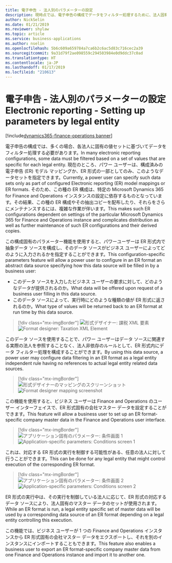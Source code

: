 ```yaml
---
title: 電子申告 - 法人別のパラメーターの設定
description: 現時点では、電子申告の構成でデータをフィルター処理するために、法人固有の値を設定する機能はありません。
author: NickSelin
ms.date: 01/21/2019
ms.reviewer: shylaw
ms.topic: article
ms.service: business-applications
ms.author: nselin
ms.openlocfilehash: 5b6c609a659784a7ca6b2c6ac5d83c716cec2a39
ms.sourcegitcommit: 9a31d79f2ae098559c294503984e0d9ddc37c0ad
ms.translationtype: HT
ms.contentlocale: ja-JP
ms.lasthandoff: 01/17/2019
ms.locfileid: "210613"
---
```

#  <a name="electronic-reporting---setting-up-parameters-by-legal-entity"></a><span data-ttu-id="d4c8e-103">電子申告 - 法人別のパラメーターの設定</span><span class="sxs-lookup"><span data-stu-id="d4c8e-103">Electronic reporting - Setting up parameters by legal entity</span></span>
[!include[dynamics365-finance-operations banner](../includes/dynamics365-finance-operations.md)]

<span data-ttu-id="d4c8e-104">電子申告の構成では、多くの場合、各法人に固有の値セットに基づいてデータをフィルター処理する必要があります。</span><span class="sxs-lookup"><span data-stu-id="d4c8e-104">In many electronic reporting configurations, some data must be filtered based on a set of values that are specific for each legal entity.</span></span> <span data-ttu-id="d4c8e-105">現在のところ、パワー ユーザーは、構成済みの電子申告 (ER) モデル マッピングか、ER 形式の一部としてのみ、このようなデータセットを指定できます。</span><span class="sxs-lookup"><span data-stu-id="d4c8e-105">Currently, a power user can specify such data sets only as part of configured Electronic reporting (ER) model mappings or ER formats.</span></span> <span data-ttu-id="d4c8e-106">そのため、この種の ER 構成は、特定の Microsoft Dynamics 365 for Finance and Operations インスタンスの設定に依存するものとなっています。その結果、この種の ER 構成やその抽出コピーを配布したり、それらをさらにメンテナンスするには、複雑な作業が伴います。</span><span class="sxs-lookup"><span data-stu-id="d4c8e-106">This makes such ER configurations dependent on settings of the particular Microsoft Dynamics 365 for Finance and Operations instance and complicates distribution as well as further maintenance of such ER configurations and their derived copies.</span></span>

<span data-ttu-id="d4c8e-107">この構成固有のパラメーター機能を使用すると、パワーユーザーは ER 形式内で抽象データ ソースを構成し、そのデータ ソースがビジネス ユーザーによってどのように入力されるかを指定することができます。</span><span class="sxs-lookup"><span data-stu-id="d4c8e-107">This configuration-specific parameters feature will allow a power user to configure in an ER format an abstract data source specifying how this data source will be filled in by a business user:</span></span>

-   <span data-ttu-id="d4c8e-108">このデータ ソースを入力したビジネス ユーザーの要求に対して、どのようなデータが提供されるのか。</span><span class="sxs-lookup"><span data-stu-id="d4c8e-108">What data will be offered upon request of a business user filling in this data source.</span></span>
-   <span data-ttu-id="d4c8e-109">このデータ ソースによって、実行時にどのような種類の値が ER 形式に返されるのか。</span><span class="sxs-lookup"><span data-stu-id="d4c8e-109">What type of values will be returned back to an ER format at run time by this data source.</span></span>

> [!div class="mx-imgBorder"]
> <span data-ttu-id="d4c8e-110">![形式デザイナー: 課税 XML 要素](media/ER-setup-parameters-designer.png "形式デザイナー: 課税 XML 要素")</span><span class="sxs-lookup"><span data-stu-id="d4c8e-110">![Format designer: Taxation XML Element](media/ER-setup-parameters-designer.png "Format designer: Taxation XML Element")</span></span>

<span data-ttu-id="d4c8e-111">このデータ ソースを使用することで、パワー ユーザーはデータ ソースに関連する実際の法人を参照することなく、法人非依存のルールとして、ER 形式内にデータ フィルター処理を構成することができます。</span><span class="sxs-lookup"><span data-stu-id="d4c8e-111">By using this data source, a power user may configure data filtering in an ER format as a legal entity independent rule having no references to actual legal entity related data sources.</span></span>

> [!div class="mx-imgBorder"]
> <span data-ttu-id="d4c8e-112">![形式デザイナーのマッピングのスクリーンショット](media/ER-setup-parameters-datasource.png "形式デザイナーのマッピングのスクリーンショット")</span><span class="sxs-lookup"><span data-stu-id="d4c8e-112">![Format designer mapping screenshot](media/ER-setup-parameters-datasource.png "[Format designer mapping screenshot")</span></span>

<span data-ttu-id="d4c8e-113">この機能を使用すると、ビジネス ユーザーは Finance and Operations のユーザー インターフェイスで、ER 形式固有の会社マスター データを設定することができます。</span><span class="sxs-lookup"><span data-stu-id="d4c8e-113">This feature will allow a business user to set up an ER format-specific company master data in the Finance and Operations user interface.</span></span>

> [!div class="mx-imgBorder"]
> <span data-ttu-id="d4c8e-114">![アプリケーション固有のパラメーター: 条件画面 1](media/ER-setup-parameters-UI.png "アプリケーション固有のパラメーター: 条件画面 1")</span><span class="sxs-lookup"><span data-stu-id="d4c8e-114">![Application-specific parameters: Conditions screen 1](media/ER-setup-parameters-UI.png "Application-specific parameters: Conditions screen 1")</span></span>

<span data-ttu-id="d4c8e-115">これは、対応する ER 形式の実行を制御する可能性がある、任意の法人に対して行うことができます。</span><span class="sxs-lookup"><span data-stu-id="d4c8e-115">This can be done for any legal entity that might control execution of the corresponding ER format.</span></span>

> [!div class="mx-imgBorder"]
> <span data-ttu-id="d4c8e-116">![アプリケーション固有のパラメーター: 条件画面 2](media/ER-setup-parameters-UI-screen-2.png "アプリケーション固有のパラメーター: 条件画面 2")</span><span class="sxs-lookup"><span data-stu-id="d4c8e-116">![Application-specific parameters: Conditions screen 2](media/ER-setup-parameters-UI-screen-2.png "Application-specific parameters: Conditions screen 2")</span></span>

<span data-ttu-id="d4c8e-117">ER 形式の実行中は、その実行を制御している法人に応じて、ER 形式の対応するデータ ソースにより、法人固有のマスター データのセットが使用されます。</span><span class="sxs-lookup"><span data-stu-id="d4c8e-117">While an ER format is run, a legal entity specific set of master data will be used by a corresponding data source of an ER format depending on a legal entity controlling this execution.</span></span>

<span data-ttu-id="d4c8e-118">この機能では、ビジネス ユーザーが 1 つの Finance and Operations インスタンスから ER 形式固有の会社マスター データをエクスポートし、それを別のインスタンスにインポートすることもできます。</span><span class="sxs-lookup"><span data-stu-id="d4c8e-118">This feature also enables a business user to export an ER format-specific company master data from one Finance and Operations instance and import it to another one.</span></span>

